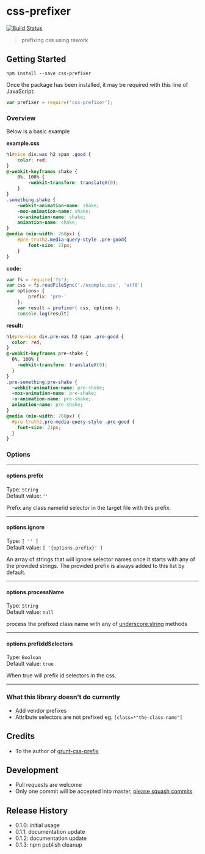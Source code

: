 # css-prefixer

[![Build Status](https://travis-ci.org/medullan/css-prefixer.svg)](https://travis-ci.org/medullan/css-prefixer)

> prefixing css using rework

## Getting Started

```shell
npm install --save css-prefixer 
```

Once the package has been installed, it may be required with this line of JavaScript:

```js
var prefixer = require('css-prefixer');
```

### Overview
Below is a basic example

**example.css**
```css
h1#nice div.was h2 span .good {
    color: red;
}
@-webkit-keyframes shake {
    0%, 100% {
        -webkit-transform: translateX(0);
    }
}
.something.shake {
    -webkit-animation-name: shake;
    -moz-animation-name: shake;
    -o-animation-name: shake;
    animation-name: shake;
}
@media (min-width: 768px) {
    #pre-truth2.media-query-style .pre-good{
        font-size: 21px;
    }
}
```
**code:**
```js
var fs = require('fs');
var css = fs.readFileSync('./example.css', 'utf8')
var options= {
        prefix: 'pre-'
    };
    var result = prefixer( css, options );
    console.log(result)
```

**result:**
```css
h1#pre-nice div.pre-was h2 span .pre-good {
  color: red;
}
@-webkit-keyframes pre-shake {
  0%, 100% {
    -webkit-transform: translateX(0);
  }
}
.pre-something.pre-shake {
  -webkit-animation-name: pre-shake;
  -moz-animation-name: pre-shake;
  -o-animation-name: pre-shake;
  animation-name: pre-shake;
}
@media (min-width: 768px) {
  #pre-truth2.pre-media-query-style .pre-good {
    font-size: 21px;
  }
}
```

### Options

-------------------------
#### options.prefix
Type: `String` <br/>
Default value: `''`

Prefix any class name/id selector in the target file with this prefix.

-------------------------
#### options.ignore
Type: `[ '' ]` <br/>
Default value: `[ '{options.prefix}' ]`

An array of strings that will ignore selector names once it starts with any of the provided strings. 
The provided prefix is always added to this list by default.

-------------------------
#### options.processName
Type: `String` <br/>
Default value: `null`

process the prefixed class name with any of [underscore.string](https://github.com/epeli/underscore.string) methods

-------------------------
#### options.prefixIdSelectors
Type: `Boolean` <br/>
Default value: `true`

When true will prefix id selectors in the css.

----------------------

### What this library doesn't do currently
- Add vendor prefixes
- Attribute selectors are not prefixed eg. `[class=*"the-class-name"]`

## Credits
- To the author of [grunt-css-prefix](https://github.com/anasnakawa/grunt-css-prefix)

## Development
- Pull requests are welcome
- Only one commit will be accepted into master, [please squash commits](http://stackoverflow.com/questions/6934752/combining-multiple-commits-before-pushing-in-git)

## Release History

* 0.1.0: initial usage
* 0.1.1: documentation update
* 0.1.2: documentation update
* 0.1.3: npm publish cleanup